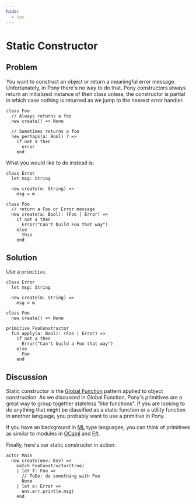 ```yaml
---
hide:
  - toc
---
```


# Static Constructor

## Problem

You want to construct an object or return a meaningful error message. Unfortunately, in Pony there's no way to do that. Pony constructors always return an initialized instance of their class unless, the constructor is partial in which case nothing is returned as we jump to the nearest error handler.

```pony
class Foo
  // Always returns a foo
  new create() => None

  // Sometimes returns a foo
  new perhaps(a: Bool) ? =>
    if not a then
      error
    end
```

What you would like to do instead is:

```pony
class Error
  let msg: String

  new create(m: String) =>
    msg = m

class Foo
  // return a Foo or Error message
  new create(a: Bool): (Foo | Error) =>
    if not a then
      Error("Can't build Foo that way")
    else
      this
    end
```

## Solution

Use a `primitive`.

```pony
class Error
  let msg: String

  new create(m: String) =>
    msg = m

class Foo
  new create() => None

primitive FooConstructor
  fun apply(a: Bool): (Foo | Error) =>
    if not a then
      Error("Can't build a Foo that way")
    else
      Foo
    end
```

## Discussion

Static constructor is the [Global Function](../code-sharing/global-function.md) pattern applied to object construction. As we discussed in Global Function, Pony's primitives are a great way to group together stateless "like functions". If you are looking to do anything that might be classified as a static function or a utility function in another language, you probably want to use a primitive in Pony.

If you have an background in [ML](https://en.wikipedia.org/wiki/ML_(programming_language)) type languages, you can think of primitives as similar to modules in [OCaml](https://ocaml.org/) and [F#](https://fsharp.org/).

Finally, here's our static constructor in action:

```pony
actor Main
  new create(env: Env) =>
    match FooConstructor(true)
    | let f: Foo =>
      // ToDo: do something with Foo
      None
    | let e: Error =>
      env.err.print(e.msg)
    end
```
